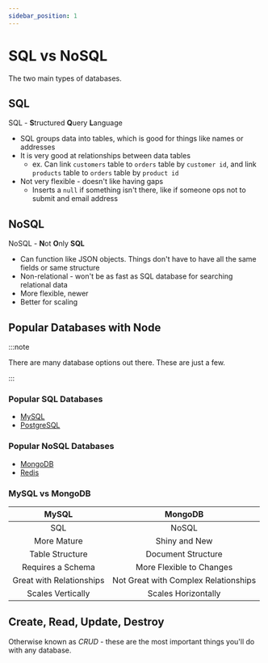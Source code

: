 ```yaml
---
sidebar_position: 1
---
```


# SQL vs NoSQL

The two main types of databases.

## SQL

SQL - **S**tructured **Q**uery **L**anguage

- SQL groups data into tables, which is good for things like names or addresses
- It is very good at relationships between data tables
  - ex. Can link `customers` table to `orders` table by `customer id`, and link `products` table to `orders` table by `product id`
- Not very flexible - doesn't like having gaps
  - Inserts a `null` if something isn't there, like if someone ops not to submit and email address

## NoSQL

NoSQL - **N**ot **O**nly **SQL**

- Can function like JSON objects. Things don't have to have all the same fields or same structure
- Non-relational - won't be as fast as SQL database for searching relational data
- More flexible, newer
- Better for scaling

## Popular Databases with Node

:::note

There are many database options out there. These are just a few.

:::

### Popular SQL Databases

- [MySQL](https://www.mysql.com/)
- [PostgreSQL](https://www.postgresql.org/)

### Popular NoSQL Databases

- [MongoDB](https://www.mongodb.com/)
- [Redis](https://redis.io/)

### MySQL vs MongoDB

|          MySQL           |               MongoDB                |
| :----------------------: | :----------------------------------: |
|           SQL            |                NoSQL                 |
|       More Mature        |            Shiny and New             |
|     Table Structure      |          Document Structure          |
|    Requires a Schema     |       More Flexible to Changes       |
| Great with Relationships | Not Great with Complex Relationships |
|    Scales Vertically     |         Scales Horizontally          |

## Create, Read, Update, Destroy

Otherwise known as _CRUD_ - these are the most important things you'll do with any database.
